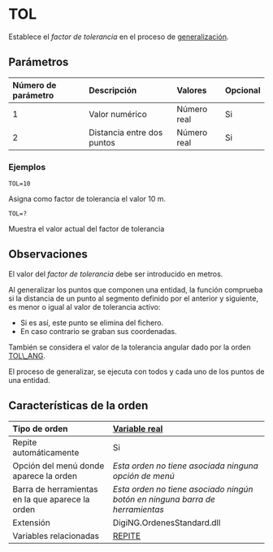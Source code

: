 # TOL

Establece el _factor de tolerancia_ en el proceso de [generalización](tol.md).

## Parámetros

| Número de parámetro | Descripción | Valores | Opcional |
| :--- | :--- | :--- | :--- |
| 1 | Valor numérico | Número real | Si |
| 2 | Distancia entre dos puntos | Número real | Si |

### Ejemplos

`TOL=10`

Asigna como factor de tolerancia el valor 10 m.

`TOL=?`

Muestra el valor actual del factor de tolerancia

## Observaciones

El valor del _factor de tolerancia_ debe ser introducido en metros.

Al generalizar los puntos que componen una entidad, la función comprueba si la distancia de un punto al segmento definido por el anterior y siguiente, es menor o igual al valor de tolerancia activo:

* Si es así, este punto se elimina del fichero.
* En caso contrario se graban sus coordenadas.

También se considera el valor de la tolerancia angular dado por la orden [TOL\\_ANG](/digi3d-net/referencia/ventana-de-dibujo/variables/t/tol-ang.md).

El proceso de generalizar, se ejecuta con todos y cada uno de los puntos de una entidad.

## Características de la orden

| Tipo de orden | [Variable real](tol.md) |
| :--- | :--- |
| Repite automáticamente | Si |
| Opción del menú donde aparece la orden | _Esta orden no tiene asociada ninguna opción de menú_ |
| Barra de herramientas en la que aparece la orden | _Esta orden no tiene asociado ningún botón en ninguna barra de herramientas_ |
| Extensión | DigiNG.OrdenesStandard.dll |
| Variables relacionadas | [REPITE](/digi3d-net/referencia/ventana-de-dibujo/variables/r/repite.md) |

